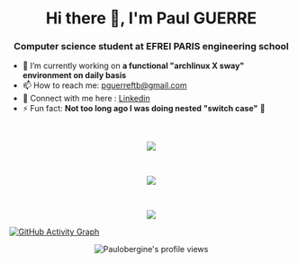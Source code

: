 <h1 align="center">Hi there 👋, I'm Paul GUERRE</h1>
<h3 align="center">Computer science student at EFREI PARIS engineering school</h3>

- 🔭 I’m currently working on **a functional "archlinux X sway" environment on daily basis**
- 📫 How to reach me: pguerreftb@gmail.com
- 📘 Connect with me here : <a href="https://www.linkedin.com/in/paul-guerre" target="blank">Linkedin</a>
- ⚡ Fun fact: **Not too long ago I was doing nested "switch case"** 🤡

<br/>

<p align="center">
  <a href="https://github.com/anuraghazra/github-readme-stats">
    <img align="center" src="https://github-readme-stats.vercel.app/api?username=Paulobergine&hide=issues&theme=tokyonight" />
  </a>
</p>

<br/>

<p align="center">
  <a href="http://github-readme-streak-stats.herokuapp.com?user=ballandilin&theme=tokyonight">
    <img align="center" src="http://github-readme-streak-stats.herokuapp.com?user=Paulobergine&theme=tokyonight" />
  </a>
</p>

<br/>

<p align="center">
  <a href="https://github.com/anuraghazra/github-readme-stats">
    <img align="center" src="https://github-readme-stats.vercel.app/api/top-langs/?username=Paulobergine&layout=compact&theme=tokyonight" />
  </a>
</p>

[![GitHub Activity Graph](https://activity-graph.herokuapp.com/graph?username=Paulobergine&theme=react-dark)](https://github.com/ashutosh00710/github-readme-activity-graph)

<p align="center"> <img src="https://komarev.com/ghpvc/?username=Paulobergine&label=Profile%20views&color=0e75b6&style=flat" alt="Paulobergine's profile views" /> </p>

